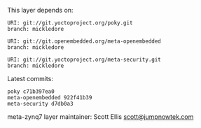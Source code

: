 This layer depends on:

    URI: git://git.yoctoproject.org/poky.git
    branch: mickledore

    URI: git://git.openembedded.org/meta-openembedded
    branch: mickledore

    URI: git://git.yoctoproject.org/meta-security.git
    branch: mickledore

Latest commits:

    poky c71b397ea0
    meta-openembedded 922f41b39
    meta-security d7db0a3

meta-zynq7 layer maintainer: Scott Ellis <scott@jumpnowtek.com>
